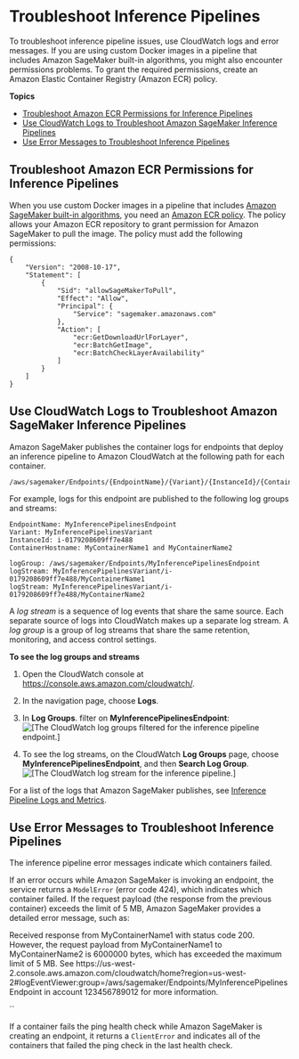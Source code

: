 # Troubleshoot Inference Pipelines<a name="inference-pipeline-troubleshoot"></a>

To troubleshoot inference pipeline issues, use CloudWatch logs and error messages\. If you are using custom Docker images in a pipeline that includes Amazon SageMaker built\-in algorithms, you might also encounter permissions problems\. To grant the required permissions, create an Amazon Elastic Container Registry \(Amazon ECR\) policy\.

**Topics**
+ [Troubleshoot Amazon ECR Permissions for Inference Pipelines](#inference-pipeline-troubleshoot-permissions)
+ [Use CloudWatch Logs to Troubleshoot Amazon SageMaker Inference Pipelines](#inference-pipeline-troubleshoot-logs)
+ [Use Error Messages to Troubleshoot Inference Pipelines](#inference-pipeline-troubleshoot-errors)

## Troubleshoot Amazon ECR Permissions for Inference Pipelines<a name="inference-pipeline-troubleshoot-permissions"></a>

When you use custom Docker images in a pipeline that includes [Amazon SageMaker built\-in algorithms](https://docs.aws.amazon.com/sagemaker/latest/dg/sagemaker-algo-docker-registry-paths.html), you need an [Amazon ECR policy](https://docs.aws.amazon.com/AmazonECR/latest/userguide/what-is-ecr.html)\. The policy allows your Amazon ECR repository to grant permission for Amazon SageMaker to pull the image\. The policy must add the following permissions:

```
{
    "Version": "2008-10-17",
    "Statement": [
        {
            "Sid": "allowSageMakerToPull",
            "Effect": "Allow",
            "Principal": {
                "Service": "sagemaker.amazonaws.com"
            },
            "Action": [
                "ecr:GetDownloadUrlForLayer",
                "ecr:BatchGetImage",
                "ecr:BatchCheckLayerAvailability"
            ]
        }
    ]
}
```

## Use CloudWatch Logs to Troubleshoot Amazon SageMaker Inference Pipelines<a name="inference-pipeline-troubleshoot-logs"></a>

Amazon SageMaker publishes the container logs for endpoints that deploy an inference pipeline to Amazon CloudWatch at the following path for each container\.

```
/aws/sagemaker/Endpoints/{EndpointName}/{Variant}/{InstanceId}/{ContainerHostname}
```

For example, logs for this endpoint are published to the following log groups and streams:

```
EndpointName: MyInferencePipelinesEndpoint
Variant: MyInferencePipelinesVariant
InstanceId: i-0179208609ff7e488
ContainerHostname: MyContainerName1 and MyContainerName2
```

```
logGroup: /aws/sagemaker/Endpoints/MyInferencePipelinesEndpoint
logStream: MyInferencePipelinesVariant/i-0179208609ff7e488/MyContainerName1
logStream: MyInferencePipelinesVariant/i-0179208609ff7e488/MyContainerName2
```

A *log stream* is a sequence of log events that share the same source\. Each separate source of logs into CloudWatch makes up a separate log stream\. A *log group* is a group of log streams that share the same retention, monitoring, and access control settings\.

**To see the log groups and streams**

1. Open the CloudWatch console at [https://console\.aws\.amazon\.com/cloudwatch/](https://console.aws.amazon.com/cloudwatch/)\.

1. In the navigation page, choose **Logs**\.

1. In **Log Groups**\. filter on **MyInferencePipelinesEndpoint**:   
![\[The CloudWatch log groups filtered for the inference pipeline endpoint.\]](http://docs.aws.amazon.com/sagemaker/latest/dg/images/pipeline-log-group-filter.png)

1. To see the log streams, on the CloudWatch **Log Groups** page, choose **MyInferencePipelinesEndpoint**, and then **Search Log Group**\.  
![\[The CloudWatch log stream for the inference pipeline.\]](http://docs.aws.amazon.com/sagemaker/latest/dg/images/pipeline-log-streams-2.png)

For a list of the logs that Amazon SageMaker publishes, see [Inference Pipeline Logs and Metrics](inference-pipeline-logs-metrics.md)\.

## Use Error Messages to Troubleshoot Inference Pipelines<a name="inference-pipeline-troubleshoot-errors"></a>

The inference pipeline error messages indicate which containers failed\. 

If an error occurs while Amazon SageMaker is invoking an endpoint, the service returns a `ModelError` \(error code 424\), which indicates which container failed\. If the request payload \(the response from the previous container\) exceeds the limit of 5 MB, Amazon SageMaker provides a detailed error message, such as: 

Received response from MyContainerName1 with status code 200\. However, the request payload from MyContainerName1 to MyContainerName2 is 6000000 bytes, which has exceeded the maximum limit of 5 MB\. See https://us\-west\-2\.console\.aws\.amazon\.com/cloudwatch/home?region=us\-west\-2\#logEventViewer:group=/aws/sagemaker/Endpoints/MyInferencePipelinesEndpoint in account 123456789012 for more information\.

``

If a container fails the ping health check while Amazon SageMaker is creating an endpoint, it returns a `ClientError` and indicates all of the containers that failed the ping check in the last health check\.